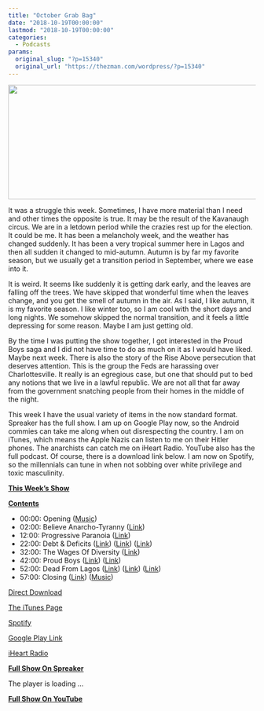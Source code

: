 ```yaml
---
title: "October Grab Bag"
date: "2018-10-19T00:00:00"
lastmod: "2018-10-19T00:00:00"
categories:
  - Podcasts
params:
  original_slug: "?p=15340"
  original_url: "https://thezman.com/wordpress/?p=15340"
---
```


[<img
src="http://thezman.com/wordpress/wp-content/uploads/2018/01/Power-Hour.png"
decoding="async" width="600" height="233" />](http://thezman.com/wordpress/wp-content/uploads/2018/01/Power-Hour.png)

It was a struggle this week. Sometimes, I have more material than I need
and other times the opposite is true. It may be the result of the
Kavanaugh circus. We are in a letdown period while the crazies rest up
for the election. It could be me. It has been a melancholy week, and the
weather has changed suddenly. It has been a very tropical summer here in
Lagos and then all sudden it changed to mid-autumn. Autumn is by far my
favorite season, but we usually get a transition period in September,
where we ease into it.

It is weird. It seems like suddenly it is getting dark early, and the
leaves are falling off the trees. We have skipped that wonderful time
when the leaves change, and you get the smell of autumn in the air. As I
said, I like autumn, it is my favorite season. I like winter too, so I
am cool with the short days and long nights. We somehow skipped the
normal transition, and it feels a little depressing for some reason.
Maybe I am just getting old.

By the time I was putting the show together, I got interested in the
Proud Boys saga and I did not have time to do as much on it as I would
have liked. Maybe next week. There is also the story of the Rise Above
persecution that deserves attention. This is the group the Feds are
harassing over Charlottesville. It really is an egregious case, but one
that should put to bed any notions that we live in a lawful republic. We
are not all that far away from the government snatching people from
their homes in the middle of the night.

This week I have the usual variety of items in the now standard format.
Spreaker has the full show. I am up on Google Play now, so the Android
commies can take me along when out disrespecting the country. I am on
iTunes, which means the Apple Nazis can listen to me on their Hitler
phones. The anarchists can catch me on iHeart Radio. YouTube also has
the full podcast. Of course, there is a download link below. I am now on
Spotify, so the millennials can tune in when not sobbing over white
privilege and toxic masculinity.

**<u>This Week’s Show</u>**

**<u>Contents</u>**

-   00:00: Opening
    (<a href="https://www.youtube.com/watch?v=X7UZeHvMYZA" rel="noopener"
    target="_blank">Music</a>)
-   02:00: Believe Anarcho-Tyranny (<a
    href="https://www.thedailybeast.com/dodgers-were-told-player-sexually-assaulted-a-maid-they-kept-quiet-he-stayed-in-baseball?ref=home"
    rel="noopener" target="_blank">Link</a>)
-   12:00: Progressive Paranoia (<a
    href="https://www.thedailybeast.com/republicans-have-a-secret-weapon-in-the-midterms-voter-suppression?ref=home"
    rel="noopener" target="_blank">Link</a>)
-   22:00: Debt & Deficits (<a
    href="https://www.cnbc.com/2018/10/15/us-budget-deficit-expands-to-779-billion-in-fiscal-2018-as-spending-surges.html"
    rel="noopener" target="_blank">Link</a>) (<a
    href="https://www.cnsnews.com/news/article/terence-p-jeffrey/feds-collect-record-individual-income-taxes-fy-2018"
    rel="noopener" target="_blank">Link</a>) (<a
    href="https://tradingeconomics.com/united-states/government-debt-to-gdp"
    rel="noopener" target="_blank">Link</a>)
-   32:00: The Wages Of Diversity (<a
    href="https://www.theatlantic.com/education/archive/2018/10/harvard-really-about-affirmative-action/573064/"
    rel="noopener" target="_blank">Link</a>)
-   42:00: Proud Boys (<a
    href="https://www.thedailybeast.com/far-right-proud-boys-kick-punch-people-in-new-york"
    rel="noopener" target="_blank">Link</a>) (<a
    href="https://www.nytimes.com/2018/10/16/nyregion/proud-boys-gavin-mcinnes.html"
    rel="noopener" target="_blank">Link</a>)
-   52:00: Dead From Lagos (<a
    href="https://www.yahoo.com/news/baltimore-puts-230-desk-officers-streets-murders-mount-131536561.html"
    rel="noopener" target="_blank">Link</a>) (<a
    href="https://baltimore.cbslocal.com/2018/10/17/baltimore-drug-turf-war-causing-crime-spike/"
    rel="noopener" target="_blank">Link</a>) (<a href="https://homicides.news.baltimoresun.com/?range=2018"
    rel="noopener" target="_blank">Link</a>)
-   57:00: Closing (<a
    href="https://dailycaller.com/2018/10/14/biological-male-wins-womens-world-cycling-championship/"
    rel="noopener" target="_blank">Link</a>)
    (<a href="https://www.youtube.com/watch?v=FN7r0Rr1Qyc&amp;t=3s"
    rel="noopener" target="_blank">Music</a>)

<a href="https://api.spreaker.com/v2/episodes/15998286/download.mp3"
rel="noopener" target="_blank">Direct Download</a>

<a
href="https://itunes.apple.com/us/podcast/the-z-blog-power-hour/id1262799640?mt=2"
rel="noopener" target="_blank">The iTunes Page</a>

<a
href="https://open.spotify.com/show/5BjtT6oNlylv36FNXZxiIc?si=GaW-JFa6RHuOHiF2iHQO3Q"
rel="noopener" target="_blank">Spotify</a>

<a
href="https://playmusic.app.goo.gl/?ibi=com.google.PlayMusic&amp;isi=691797987&amp;ius=googleplaymusic&amp;link=https://play.google.com/music/m/Ign2aae4ofqi7ih4zik5ipqtv3y?t%3DThe_Z_Blog_Power_Hour%26pcampaignid%3DMKT-na-all-co-pr-mu-pod-16"
rel="noopener" target="_blank">Google Play Link</a>

<a href="https://www.iheart.com/podcast/the-z-blog-power-hour-29246491/"
rel="noopener" target="_blank">iHeart Radio</a>

**<u>Full Show On Spreaker</u>**

The player is loading ...

<span class="widget_spinner dark"></span>

**<u>Full Show On YouTube</u>**
